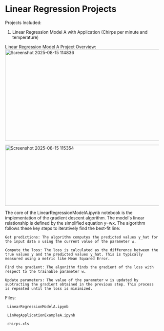 # Linear Regression Projects

Projects Included:
1. Linear Regression Model A with Application (Chirps per minute and temperature)

Linear Regression Model A Project Overview:
<img width="659" height="298" alt="Screenshot 2025-08-15 114836" src="https://github.com/user-attachments/assets/1a8ce76f-3df1-4d24-bc99-ff2723661db2" />

<img width="724" height="199" alt="Screenshot 2025-08-15 115354" src="https://github.com/user-attachments/assets/9dc2bb6c-59a4-4cb7-a8ab-205b971346f6" />


The core of the LinearRegressionModelA.ipynb notebook is the implementation of the gradient descent algorithm. The model's linear relationship is defined by the simplified equation y=wx. The algorithm follows these key steps to iteratively find the best-fit line:

    Get predictions: The algorithm computes the predicted values y_hat for the input data x using the current value of the parameter w.

    Compute the loss: The loss is calculated as the difference between the true values y and the predicted values y_hat. This is typically measured using a metric like Mean Squared Error.

    Find the gradient: The algorithm finds the gradient of the loss with respect to the trainable parameter w.

    Update parameters: The value of the parameter w is updated by subtracting the gradient obtained in the previous step. This process is repeated until the loss is minimized.

Files:

     LinearRegressionModelA.ipynb
     
     LinRegApplicationExampleA.ipynb

     chirps.xls

